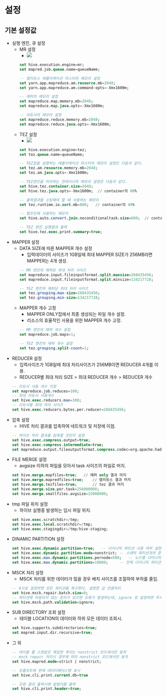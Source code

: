 # 설정
## 기본 설정값
* 실행 엔진, 큐 설정
    * MR 설정
        * ![](https://msdnshared.blob.core.windows.net/media/MSDNBlogsFS/prod.evol.blogs.msdn.com/CommunityServer.Blogs.Components.WeblogFiles/00/00/01/66/50/7652.HadoopConfigurations_mr.png)
        ```SQL
        set hive.execution.engine=mr;
        set mapred.job.queue.name=queueName;

        -- 맵리듀스 애플리케이션 마스터의 메모리 설정 
        set yarn.app.mapreduce.am.resource.mb=2048;  
        set yarn.app.mapreduce.am.command-opts=-Xmx1600m;

        -- 매퍼의 메모리 설정 
        set mapreduce.map.memory.mb=2048;  
        set mapreduce.map.java.opts=-Xmx1600m;

        -- 리듀서의 메모리 설정 
        set mapreduce.reduce.memory.mb=2048;  
        set mapreduce.reduce.java.opts=-Xmx1600m;
        ```
    * TEZ 설정
        * ![](https://docs.microsoft.com/ja-jp/azure/hdinsight/media/hdinsight-hadoop-hive-out-of-memory-error-oom/hive-out-of-memory-error-oom-tez-container-memory.png)
        ```SQL
        set hive.execution.engine=tez;
        set tez.queue.name=queueName;
        
        -- TEZ잡을 실행하는 애플리케이션 마스터의 메모리 설정은 다음과 같다. 
        set tez.am.resource.memory.mb=2048;  
        set tez.am.java.opts=-Xmx1600m;

        -- TEZ엔진을 처리하는 컨테이너의 메모리 설정은 다음과 같다. 
        set hive.tez.container.size=2048;  
        set hive.tez.java.opts=-Xmx1600m;  // container의 80%

        -- 출력결과를 소팅해야 할 때 사용하는 메모리 
        set tez.runtime.io.sort.mb=800;   // container의 40%

        -- 맵조인에 사용하는 메모리 
        set hive.auto.convert.join.noconditionaltask.size=600;  // container의 33%  
        
        -- TEZ 엔진 실행결과 출력
        set hive.tez.exec.print.summary=true;
        ```
* MAPPER 설정
    * DATA SIZE에 따른 MAPPER 개수 설정
        * 입력데이터의 사이즈가 1GB일때 최대 MAPPER SIZE가 256MB라면 MAPPER는 4개 생성.
        ```SQL
        -- MR 엔진의 매퍼당 최대 처리 사이즈 
        set mapreduce.input.fileinputformat.split.maxsize=268435456;
        set mapreduce.input.fileinputformat.split.minsize=134217728;

        -- TEZ 엔진의 매퍼당 최대 처리 사이즈 
        set tez.grouping.max-size=268435456;
        set tez.grouping.min-size=134217728;        
        ```
    * MAPPER 개수 고정
        * MAPPER ONLY잡에서 최종 생성되는 파일 개수 설정.
        * 리소스의 효율적인 사용을 위한 MAPPER 개수 고정.
        ```SQL
        -- MR 엔진의 매퍼 개수 설정
        set mapreduce.job.maps=1;

        -- TEZ 엔진의 매퍼 개수 설정 
        set tez.grouping.split-count=1;
        ```
* REDUCER 설정
    * 입력사이즈가 1GB일때 최대 처리사이즈가 256MB이면 REDUCER 4개를 이용.
    * REDUCER별 최대 처리 SIZE > 최대 REDUCER 개수 > REDUCER 개수
    ```SQL
    -- 리듀서 사용 개수 지정
    set mapreduce.job.reduces=100;
    -- 최대 리듀서 사용개수 
    set hive.exec.reducers.max=100;
    -- 리듀서별 최대 처리 사이즈 
    set hive.exec.reducers.bytes.per.reducer=268435456;    
    ```
* 압축 설정
    * HIVE 처리 결과를 압축하여 네트워크 및 저장에 이점.
    ```SQL
    -- 하이브 처리 결과를 압축할 것인지 설정 
    set hive.exec.compress.output=true;
    set hive.exec.compress.intermediate=true;
    set mapreduce.output.fileoutputformat.compress.codec=org.apache.hadoop.io.compress.SnappyCodec;    
    ```
* FILE MERGE 설정
    * avgsize 이하의 파일을 모아서 task 사이즈의 파일로 머지.
    ```SQL
    set hive.merge.mapfiles=true;   // 매퍼 only 결과 머지
    set hive.merge.mapredfiles=true;    // 맵리듀스 결과 머지 
    set hive.merge.tezfiles=true;       // tez 결과 머지 
    set hive.merge.size.per.task=256000000;
    set hive.merge.smallfiles.avgsize=32000000;    
    ```
* tmp 파일 위치 설정
    * 하이브 실행중 발생하는 임시 파일 위치.
    ```SQL
    set hive.exec.scratchdir=/tmp;
    set hive.exec.local.scratchdir=/tmp;
    set hive.exec.stagingdir=/tmp/hive-staging;    
    ```
* DINAMIC PARTITION 설정
    ```SQL
    set hive.exec.dynamic.partition=true;   -- 다이나믹 파티션 사용 여부 설정
    set hive.exec.dynamic.partition.mode=nonstrict; -- 스태틱 파티션과의 혼합 사용 여부 
    set hive.exec.max.dynamic.partitions.pernode=500;   -- 노드별 다이나믹 파티션 개수 설정 
    set hive.exec.max.dynamic.partitions=10000;     -- 전체 다이나믹 파티션 개수 설정    
    ```
* MSCK 처리 설정
    * MSCK 처리를 위한 데이터가 많을 경우 배치 사이즈를 조절하여 부하를 줄임.
    ```SQL
    -- 0으로 설정하면 모든 파티션을 복구한다. 설정한 값 만큼처리 
    set hive.msck.repair.batch.size=0;
    -- 파티션에 허용되지 않는 문자가 있으면 오류가 발생하는데, ignore 로 설정하면 무시하고 넘어간다. 
    set hive.msck.path.validation=ignore;    
    ```
* SUB DIRECTORY 조회 설정
    * 테이블 LOCATION의 데이터와 하위 모든 데이터 조회시.
    ```SQL
    set hive.supports.subdirectories=true;
    set mapred.input.dir.recursive=true;
    ```
* 그 외
    ```SQL
    -- 테이블 풀 스캔같은 복잡한 쿼리는 nonstrict 모드에서만 동작 
    -- msck repair 처리시 경우에 따라 nonstrict 모드에서만 동작 
    set hive.mapred.mode=strict | nonstrict;

    -- 프롬프트에 현재 데이터베이스명 표시 
    set hive.cli.print.current.db=true

    -- 조회 결과 출력시에 칼럼이름 출력 
    set hive.cli.print.header=true;    
    ```